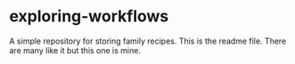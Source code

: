 # exploring-workflows
A simple repository for storing family recipes.
This is the readme file. There are many like it but this one is mine. 
